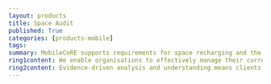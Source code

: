 ```yaml
---
layout: products
title: Space Audit
published: True
categories: [products-mobile]
tags: 
summary: MobileCoRE supports requirements for space recharging and the need for organisations from the corporate, educational and public sector to carry out annual space audits.
ring1content: We enable organisations to effectively manage their current space provision and future planning, and just as important as the data collection is the output.
ring2content: Evidence-driven analysis and understanding means clients can realise the maximum potential of their estate, with  highly visual and interactive dashboard reporting metrics bringing their data to life.
---
```

